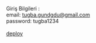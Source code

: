 Giriş Bilgileri : <br/>
email: tugba.gundgdu@gmail.com <br/>
password: tugba1234 <br/> <br/>
[deploy](https://kargakarga-three.vercel.app)
